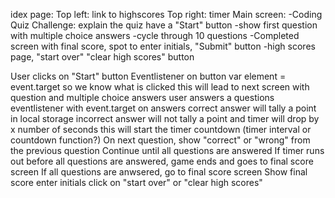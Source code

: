 idex page:
    Top left: link to highscores
    Top right: timer
    Main screen: 
        -Coding Quiz Challenge: explain the quiz have a "Start" button
        -show first question with multiple choice answers
        -cycle through 10 questions
        -Completed screen with final score, spot to enter initials, "Submit" button
        -high scores page, "start over" "clear high scores" button


User clicks on "Start" button
    Eventlistener on button
    var element = event.target so we know what is clicked
        this will lead to next screen with question and multiple choice answers
            user answers a questions
            eventlistener with event.target on answers
                correct answer will tally a point in local storage
                incorrect answer will not tally a point and timer will drop by x number of seconds
        this will start the timer countdown (timer interval or countdown function?)
    On next question, show "correct" or "wrong" from the previous question
    Continue until all questions are answered
        If timer runs out before all questions are answered, game ends and goes to final score screen
        If all questions are anwsered, go to final score screen
        Show final score
        enter initials
        click on "start over" or "clear high scores"                
